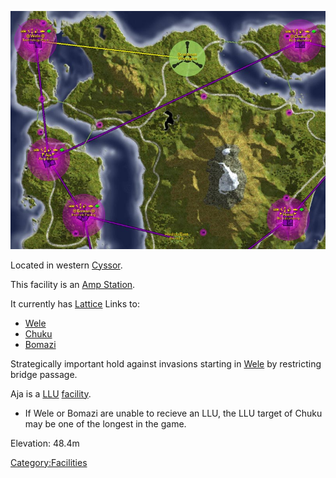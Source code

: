 ![](images/Aja_Map.jpg "Aja_Map.jpg")

Located in western [Cyssor](Cyssor.md "wikilink").

This facility is an [Amp Station](Amp_Station.md "wikilink").

It currently has [Lattice](Lattice.md "wikilink") Links to:

- [Wele](Wele.md "wikilink")
- [Chuku](Chuku.md "wikilink")
- [Bomazi](Bomazi.md "wikilink")

Strategically important hold against invasions starting in
[Wele](Wele.md "wikilink") by restricting bridge passage.

Aja is a [LLU](LLU.md "wikilink") [facility](facility.md "wikilink").

- If Wele or Bomazi are unable to recieve an LLU, the LLU target of
  Chuku may be one of the longest in the game.

Elevation: 48.4m

[Category:Facilities](Category:Facilities.md "wikilink")
